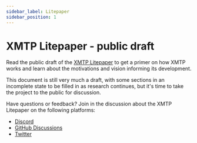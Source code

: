 ```yaml
---
sidebar_label: Litepaper
sidebar_position: 1
---
```


# XMTP Litepaper - public draft

Read the public draft of the [XMTP Litepaper](https://github.com/xmtp/litepaper#readme) to get a primer on how XMTP works and learn about the motivations and vision informing its development.

This document is still very much a draft, with some sections in an incomplete state to be filled in as research continues, but it's time to take the project to the public for discussion.

Have questions or feedback? Join in the discussion about the XMTP Litepaper on the following platforms:

- [Discord](https://discord.com/channels/831836269558235136/936590235482083458/1014677061836754945)
- [GitHub Discussions](https://github.com/orgs/xmtp/discussions/11)
- [Twitter](https://twitter.com/xmtp_/status/1565106450904412160)
